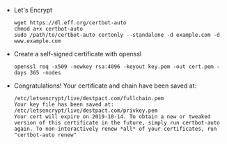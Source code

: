 - Let's Encrypt

      wget https://dl.eff.org/certbot-auto
      chmod a+x certbot-auto
      sudo /path/to/certbot-auto certonly --standalone -d example.com -d www.example.com

- Create a self-signed certificate with openssl

      openssl req -x509 -newkey rsa:4096 -keyout key.pem -out cert.pem -days 365 -nodes

- Congratulations! Your certificate and chain have been saved at:

      /etc/letsencrypt/live/destpact.com/fullchain.pem
      Your key file has been saved at:
      /etc/letsencrypt/live/destpact.com/privkey.pem
      Your cert will expire on 2019-10-14. To obtain a new or tweaked
      version of this certificate in the future, simply run certbot-auto
      again. To non-interactively renew *all* of your certificates, run
      "certbot-auto renew"
